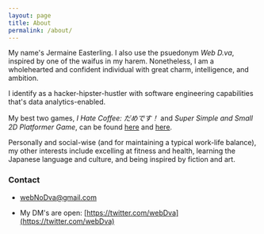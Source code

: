 ```yaml
---
layout: page
title: About
permalink: /about/
---
```


My name's Jermaine Easterling. I also use the psuedonym *Web D.va*, inspired by one of the waifus in my harem. Nonetheless, I am a wholehearted and confident individual with great charm, intelligence, and ambition.

I identify as a hacker-hipster-hustler with software engineering capabilities that's data analytics-enabled.

My best two games, *I Hate Coffee: だめです！* and *Super Simple and Small 2D Platformer Game*, can be found [here](https://webdva.github.io/I-Hate-Coffee-/public_html/) and [here](https://webdva.github.io/Super-Simple-and-Small-2D-Platformer-Game/public_html/index.html).

Personally and social-wise (and for maintaining a typical work-life balance), my other interests include excelling at fitness and health, learning the Japanese language and culture, and being inspired by fiction and art.

### Contact

 * [webNoDva@gmail.com](mailto:webNoDva@gmail.com)

 * My DM's are open: [https://twitter.com/webDva](https://twitter.com/webDva)